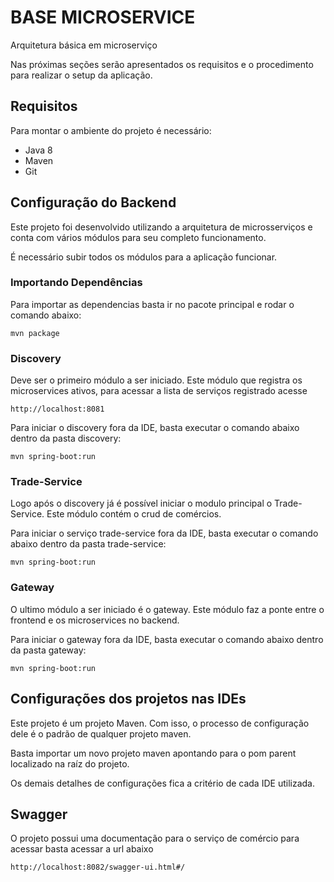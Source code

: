 # BASE MICROSERVICE

Arquitetura básica em microserviço

Nas próximas seções serão apresentados os requisitos e o procedimento para realizar o setup da aplicação.

## Requisitos

Para montar o ambiente do projeto é necessário:

* Java 8
* Maven
* Git

## Configuração do Backend

Este projeto foi desenvolvido utilizando a arquitetura de microsserviços e conta com vários módulos para seu completo funcionamento.

É necessário subir todos os módulos para a aplicação funcionar.

### Importando Dependências

Para importar as dependencias basta ir no pacote principal e rodar o comando abaixo:

    mvn package

### Discovery

Deve ser o primeiro módulo a ser iniciado. Este módulo que registra os microservices ativos, para acessar a lista de serviços registrado acesse 

    http://localhost:8081

Para iniciar o discovery fora da IDE, basta executar o comando abaixo dentro da pasta discovery:
 
    mvn spring-boot:run

### Trade-Service

Logo após o discovery já é possível iniciar o modulo principal o Trade-Service. Este módulo contém o crud de comércios.

Para iniciar o serviço trade-service fora da IDE, basta executar o comando abaixo dentro da pasta trade-service:
 
    mvn spring-boot:run

### Gateway

O ultimo módulo a ser iniciado é o gateway. Este módulo faz a ponte entre o frontend e os microservices no backend.

Para iniciar o gateway fora da IDE, basta executar o comando abaixo dentro da pasta gateway:
 
    mvn spring-boot:run

## Configurações dos projetos nas IDEs

Este projeto é um projeto Maven. Com isso, o processo de configuração dele é o padrão de qualquer projeto maven.

Basta importar um novo projeto maven apontando para o pom parent localizado na raíz do projeto.

Os demais detalhes de configurações fica a critério de cada IDE utilizada.

## Swagger

O projeto possui uma documentação para o serviço de comércio para acessar basta acessar a url abaixo

    http://localhost:8082/swagger-ui.html#/





